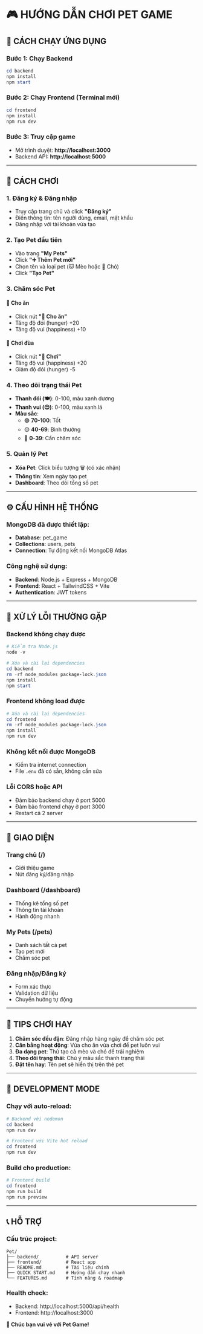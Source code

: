 # 🎮 HƯỚNG DẪN CHƠI PET GAME

## 🚀 CÁCH CHẠY ỨNG DỤNG

### Bước 1: Chạy Backend
```powershell
cd backend
npm install
npm start
```

### Bước 2: Chạy Frontend (Terminal mới)
```powershell
cd frontend
npm install
npm run dev
```

### Bước 3: Truy cập game
- Mở trình duyệt: **http://localhost:3000**
- Backend API: **http://localhost:5000**

---

## 🎯 CÁCH CHƠI

### 1. Đăng ký & Đăng nhập
- Truy cập trang chủ và click **"Đăng ký"**
- Điền thông tin: tên người dùng, email, mật khẩu
- Đăng nhập với tài khoản vừa tạo

### 2. Tạo Pet đầu tiên
- Vào trang **"My Pets"**
- Click **"➕ Thêm Pet mới"**
- Chọn tên và loại pet (🐱 Mèo hoặc 🐶 Chó)
- Click **"Tạo Pet"**

### 3. Chăm sóc Pet
#### 🍖 Cho ăn
- Click nút **"🍖 Cho ăn"**
- Tăng độ đói (hunger) +20
- Tăng độ vui (happiness) +10

#### 🎾 Chơi đùa
- Click nút **"🎾 Chơi"**
- Tăng độ vui (happiness) +20
- Giảm độ đói (hunger) -5

### 4. Theo dõi trạng thái Pet
- **Thanh đói (🍽️)**: 0-100, màu xanh dương
- **Thanh vui (😊)**: 0-100, màu xanh lá
- **Màu sắc**:
  - 🟢 **70-100**: Tốt
  - 🟡 **40-69**: Bình thường
  - 🔴 **0-39**: Cần chăm sóc

### 5. Quản lý Pet
- **Xóa Pet**: Click biểu tượng 🗑️ (có xác nhận)
- **Thông tin**: Xem ngày tạo pet
- **Dashboard**: Theo dõi tổng số pet

---

## ⚙️ CẤU HÌNH HỆ THỐNG

### MongoDB đã được thiết lập:
- **Database**: pet_game
- **Collections**: users, pets
- **Connection**: Tự động kết nối MongoDB Atlas

### Công nghệ sử dụng:
- **Backend**: Node.js + Express + MongoDB
- **Frontend**: React + TailwindCSS + Vite
- **Authentication**: JWT tokens

---

## 🐛 XỬ LÝ LỖI THƯỜNG GẶP

### Backend không chạy được
```powershell
# Kiểm tra Node.js
node -v

# Xóa và cài lại dependencies
cd backend
rm -rf node_modules package-lock.json
npm install
npm start
```

### Frontend không load được
```powershell
# Xóa và cài lại dependencies
cd frontend
rm -rf node_modules package-lock.json
npm install
npm run dev
```

### Không kết nối được MongoDB
- Kiểm tra internet connection
- File `.env` đã có sẵn, không cần sửa

### Lỗi CORS hoặc API
- Đảm bảo backend chạy ở port 5000
- Đảm bảo frontend chạy ở port 3000
- Restart cả 2 server

---

## 📱 GIAO DIỆN

### Trang chủ (/)
- Giới thiệu game
- Nút đăng ký/đăng nhập

### Dashboard (/dashboard)
- Thống kê tổng số pet
- Thông tin tài khoản
- Hành động nhanh

### My Pets (/pets)
- Danh sách tất cả pet
- Tạo pet mới
- Chăm sóc pet

### Đăng nhập/Đăng ký
- Form xác thực
- Validation dữ liệu
- Chuyển hướng tự động

---

## 🎉 TIPS CHƠI HAY

1. **Chăm sóc đều đặn**: Đăng nhập hàng ngày để chăm sóc pet
2. **Cân bằng hoạt động**: Vừa cho ăn vừa chơi để pet luôn vui
3. **Đa dạng pet**: Thử tạo cả mèo và chó để trải nghiệm
4. **Theo dõi trạng thái**: Chú ý màu sắc thanh trạng thái
5. **Đặt tên hay**: Tên pet sẽ hiển thị trên thẻ pet

---

## 🔧 DEVELOPMENT MODE

### Chạy với auto-reload:
```powershell
# Backend với nodemon
cd backend
npm run dev

# Frontend với Vite hot reload
cd frontend  
npm run dev
```

### Build cho production:
```powershell
# Frontend build
cd frontend
npm run build
npm run preview
```

---

## 📞 HỖ TRỢ

### Cấu trúc project:
```
Pet/
├── backend/          # API server
├── frontend/         # React app  
├── README.md         # Tài liệu chính
├── QUICK_START.md    # Hướng dẫn chạy nhanh
└── FEATURES.md       # Tính năng & roadmap
```

### Health check:
- Backend: http://localhost:5000/api/health
- Frontend: http://localhost:3000

**🐾 Chúc bạn vui vẻ với Pet Game!**
